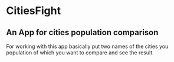 # CitiesFight

## An App for cities population comparison

For working with this app basically put two names of the cities you population of which you want to compare and see the result.
